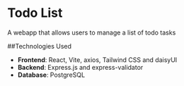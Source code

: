 # Todo List

A webapp that allows users to manage a list of todo tasks

##Technologies Used

-   **Frontend**: React, Vite, axios, Tailwind CSS and daisyUI
-   **Backend**: Express.js and express-validator
-   **Database**: PostgreSQL
